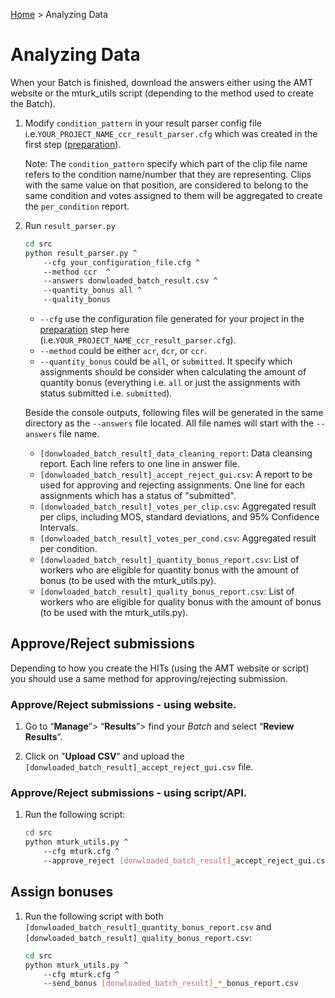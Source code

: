 [Home](../README.md) > Analyzing Data

# Analyzing Data

When your Batch is finished, download the answers either using the AMT website or the mturk_utils script (depending to 
the method used to create the Batch). 

1. Modify `condition_pattern` in your result parser config file i.e.`YOUR_PROJECT_NAME_ccr_result_parser.cfg` which was 
created in the first step ([preparation](preparation.md)).

    Note: The `condition_pattern` specify which part of the clip file name refers to the condition name/number that they are
    representing. Clips with the same value on that position, are considered to belong to the same condition and votes 
    assigned to them will be aggregated to create the `per_condition` report.

1. Run `result_parser.py` 
        
    ``` bash
    cd src
    python result_parser.py ^
        --cfg your_configuration_file.cfg ^ 
        --method ccr  ^
        --answers donwloaded_batch_result.csv ^
        --quantity_bonus all ^
        --quality_bonus
    ```
    * `--cfg` use the configuration file generated for your project in the [preparation](preparation.md) step here (i.e.`YOUR_PROJECT_NAME_ccr_result_parser.cfg`).
    * `--method` could be either `acr`, `dcr`, or `ccr`.
    * `--quantity_bonus` could be `all`, or `submitted`. It specify which assignments should be consider when calculating
    the amount of quantity bonus (everything i.e. `all` or just the assignments with status submitted i.e. `submitted`).
    
    Beside the console outputs, following files will be generated in the same directory as the `--answers` file located.
    All file names will start with the `--answers` file name.   
    * `[donwloaded_batch_result]_data_cleaning_report`: Data cleansing report. Each line refers to one line in answer file. 
    * `[donwloaded_batch_result]_accept_reject_gui.csv`: A report to be used for approving and rejecting assignments. One line
    for each assignments which has a status of "submitted". 
    * `[donwloaded_batch_result]_votes_per_clip.csv`: Aggregated result per clips, including MOS, standard deviations, and 95% Confidence Intervals.  
    * `[donwloaded_batch_result]_votes_per_cond.csv`: Aggregated result per condition.
    * `[donwloaded_batch_result]_quantity_bonus_report.csv`: List of workers who are eligible for quantity bonus with the amount of bonus (to be used with the mturk_utils.py).
    * `[donwloaded_batch_result]_quality_bonus_report.csv`: List of workers who are eligible for quality bonus with the amount of bonus (to be used with the mturk_utils.py).     
    
## Approve/Reject submissions

Depending to how you create the HITs (using the AMT website or script) you should use a same method for approving/rejecting
submission.

### Approve/Reject submissions - using website.
 
 1. Go to “**Manage**”> “**Results**”> find your *Batch* and select “**Review Results**”.
   
 1. Click on "**Upload CSV**" and upload the `[donwloaded_batch_result]_accept_reject_gui.csv` file.
 
### Approve/Reject submissions - using script/API.

 1. Run the following script:
 
    ```bash
    cd src
    python mturk_utils.py ^
        --cfg mturk.cfg ^
        --approve_reject [donwloaded_batch_result]_accept_reject_gui.csv  
    ```
    

## Assign bonuses

 1. Run the following script with both `[donwloaded_batch_result]_quantity_bonus_report.csv` and 
 `[donwloaded_batch_result]_quality_bonus_report.csv`:
 
    ```bash
    cd src
    python mturk_utils.py ^
        --cfg mturk.cfg ^
        --send_bonus [donwloaded_batch_result]_*_bonus_report.csv
    ```
   